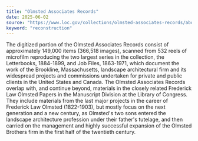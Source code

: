 ```yaml
---
title: "Olmsted Associates Records"
date: 2025-06-02
source: "https://www.loc.gov/collections/olmsted-associates-records/about-this-collection/"
keyword: "reconstruction"
---
```


The digitized portion of the Olmsted Associates Records consist of approximately 149,000 items (366,518 images), scanned from 532 reels of microfilm reproducing the two largest series in the collection, the Letterbooks, 1884-1899, and Job Files, 1863-1971, which document the work of the Brookline, Massachusetts, landscape architectural firm and its widespread projects and commissions undertaken for private and public clients in the United States and Canada. The Olmsted Associates Records overlap with, and continue beyond, materials in the closely related Frederick Law Olmsted Papers in the Manuscript Division at the Library of Congress. They include materials from the last major projects in the career of Frederick Law Olmsted (1822-1903), but mostly focus on the next generation and a new century, as Olmsted's two sons entered the landscape architecture profession under their father's tutelage, and then carried on the management and highly successful expansion of the Olmsted Brothers firm in the first half of the twentieth century.

